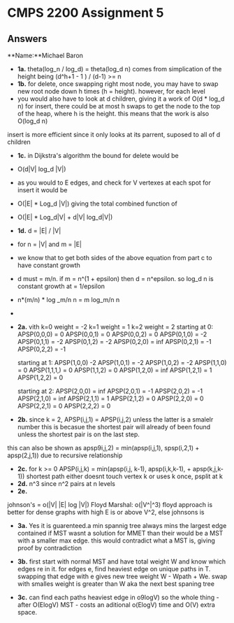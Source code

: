 # CMPS 2200 Assignment 5
## Answers

**Name:**Michael Baron






- **1a.**
  theta(log_n / log_d) = theta(log_d n)
comes from simplication of the height being (d^h+1 - 1 ) / (d-1) >= n 
- **1b.**
for delete, once swapping right most node, you may have to swap new root node down h times (h = height). however, for each level
- you would also have to look at d children, giving it a work of O(d * log_d n)
for insert, there could be at most h swaps to get the node to the top of the heap, where h is the height. this means that the work is also O(log_d n)

insert is more efficient since it only looks at its parrent, suposed to all of d children

- **1c.**
in Dijkstra's algorithm the bound for delete would be 
- O(d|V| log_d |V|)
- as you would to E edges, and check for V vertexes at each spot 
for insert it would be
- O(|E| * Log_d |V|)
giving the total combined function of 
- O(|E| * Log_d|V| + d|V| log_d|V|)
- **1d.**
d = |E| / |V|
- for n = |V| and m = |E|
- we know that to get both sides of the above equation from part c to have constant growth
- d must = m/n. if m = n^(1 + epsilon) then d = n^epsilon. so log_d n is constant growth at = 1/epsilon
- n*(m/n) * log _m/n n = m log_m/n n
- 


- **2a.**
vith k=0 weight = -2
k=1 weight = 1
k=2 weight = 2 
  starting at 0:
  APSP(0,0,0) = 0
  APSP(0,0,1) = 0
  APSP(0,0,2) = 0
  APSP(0,1,0) = -2
  APSP(0,1,1) = -2
  APSP(0,1,2) = -2
  APSP(0,2,0) = inf 
  APSP(0,2,1) = -1
  APSP(0,2,2) = -1
  
  starting at 1:
  APSP(1,0,0) -2
  APSP(1,0,1) = -2
  APSP(1,0,2) = -2
  APSP(1,1,0) = 0
  APSP(1,1,1,) = 0
  APSP(1,1,2) = 0
  APSP(1,2,0) = inf 
  APSP(1,2,1) = 1 
  APSP(1,2,2) = 0
  
  starting at 2:
  APSP(2,0,0) = inf 
  APSP(2,0,1) = -1
  APSP(2,0,2) = -1
  APSP(2,1,0) = inf 
  APSP(2,1,1) = 1
  APSP(2,1,2) = 0
  APSP(2,2,0) = 0
  APSP(2,2,1) = 0
  APSP(2,2,2) = 0

- **2b.**
since k = 2, APSP(i,j,1) = APSP(i,j,2) unless the latter is a smalelr number
this is becasue the shortest pair will already of been found unless the shortest pair is on the last step.

this can also be shown as apsp9i,j,2) = min(apsp(i,j,1), spsp(i,2,1) + apsp(2,j,1)) due to recursive relationship
- **2c.**
for k >= 0
APSP(i,j,k) = min(apsp(i,j, k-1), apsp(i,k,k-1), + apsp(k,j,k-1))
shortest path either doesnt touch vertex k or uses k once, psplit at k
- **2d.**
n^3 since n^2 pairs at n levels
- **2e.**

johnson's = o(|V| |E|  log |V|)
Floyd Marshal: o(|V^|^3)
floyd approach is better for dense graphs with high E is or above V^2, else johnsons is 

- **3a.**
Yes it is guarenteed.a min spannig tree always mins the largest edge contained
if MST wasnt a solution for MMET than their would be a MST with a smaller max edge. this would contradict
what a MST is, giving proof by contradiction

- **3b.**
first start with normal MST and have total weight W and know which edges re in it. for edges e, find heaviest edge on unique paths in T. swapping that edge with e gives new tree weight W - Wpath + We. swap with smalles weight is greater than W aka the next best spaning tree

- **3c.**
can find each paths heaviest edge in o9logV) so the whole thing - after O(ElogV) MST - costs an aditional o(ElogV) time and O(V) extra space. 

